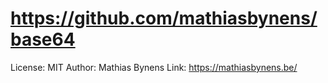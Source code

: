 # https://github.com/mathiasbynens/base64

License: MIT
Author: Mathias Bynens
Link: https://mathiasbynens.be/

